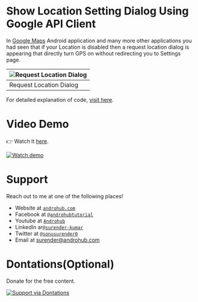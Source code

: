 # Show Location Setting Dialog Using Google API Client
In [Google Maps](https://play.google.com/store/apps/details?id=com.google.android.apps.maps) Android application and many more other applications you had seen that if your Location is disabled then a request location dialog is appearing that directly turn GPS on without redirecting you to Settings page.

![Request Location Dialog](https://i2.wp.com/www.androhub.com/wp-content/uploads/2016/08/location_popup.jpg?resize=231%2C201) |
---|
Request Location Dialog |

For detailed explanation of code, [visit here](http://www.androhub.com/show-location-setting-dialog-using-google-api-client/).

# Video Demo
👉 Watch it <a href="https://youtu.be/DH8JoO64I0s">here</a>.
<br>

[![Watch demo](http://i3.ytimg.com/vi/DH8JoO64I0s/hqdefault.jpg)](https://youtu.be/DH8JoO64I0s)

# Support
Reach out to me at one of the following places!

- Website at <a href="http://www.androhub.com/" target="_blank">`androhub.com`</a>
- Facebook at <a href="https://www.facebook.com/androhubtutorial/" target="_blank">`@androhubtutorial`</a>
- Youtube at <a href="https://www.youtube.com/channel/UCHJh3E9mtRzbM3WVVl9glJg" target="_blank">`Androhub`</a>
- LinkedIn ar<a href="https://www.linkedin.com/in/surender-kumar-681472a8?originalSubdomain=in" target="_blank">`@surender-kumar`</a>
- Twitter at <a href="https://twitter.com/sonusurender0/" target="_blank">`@sonusurender0`</a>
- Email at surender@androhub.com

# Dontations(Optional)
Donate for the free content.
<br>

[![Support via Dontations](https://www.paypalobjects.com/en_GB/i/btn/btn_donateCC_LG.gif)](https://www.paypal.com/cgi-bin/webscr?cmd=_donations&business=sonu.surendra0%40gmail.com&currency_code=USD&source=url)

